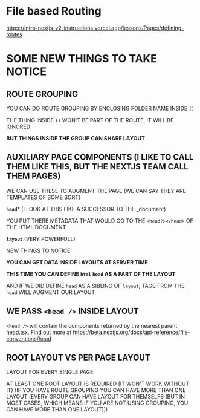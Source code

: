 # File based Routing

<https://intro-nextjs-v2-instructions.vercel.app/lessons/Pages/defining-routes>

# SOME NEW THINGS TO TAKE NOTICE

## ROUTE GROUPING

YOU CAN DO ROUTE GROUPING BY ENCLOSING FOLDER NAME INSIDE `()`

THE THING INSIDE `()` WON'T BE PART OF THE ROUTE, IT WILL BE IGNORED

**BUT THINGS INSIDE THE GROUP CAN SHARE LAYOUT**

## AUXILIARY PAGE COMPONENTS (I LIKE TO CALL THEM LIKE THIS, BUT THE NEXTJS TEAM CALL THEM PAGES)

WE CAN USE THESE TO AUGMENT THE PAGE (WE CAN SAY THEY ARE TEMPLATES OF SOME SORT)

**`head`*** (I LOOK AT THIS LIKE A SUCCESSOR TO THE _document)

YOU PUT THERE METADATA THAT WOULD GO TO THE `<head?></head>` OF THE HTML DOCUMENT

**`layout`** (VERY POWERFULL)

NEW THINGS TO NOTICE:

**YOU CAN GET DATA INSIDE LAYOUTS AT SERVER TIME**

**THIS TIME YOU CAN DEFINE `html` `head` AS A PART OF THE LAYOUT**

AND IF WE DID DEFINE `head` AS A SIBLING OF `layout`; TAGS FROM THE `head` WILL AUGMENT OUR LAYOUT

## WE PASS `<head />` INSIDE LAYOUT

`<head />` will contain the components returned by the nearest parent
head.tsx. Find out more at https://beta.nextjs.org/docs/api-reference/file-conventions/head

## ROOT LAYOUT VS PER PAGE LAYOUT

LAYOUT FOR EVERY SINGLE PAGE

AT LEAST ONE ROOT LAYOUT IS REQUIRED (IT WON'T WORK WITHOUT IT) (IF YOU HAVE ROUTE GROUPING YOU CAN HAVE MORE THAN ONE LAYOUT (EVERY GROUP CAN HAVE LAYOUT FOR THEMSELFS (BUT IN MOST CASES, WHICH MEANS IF YOU ARE NOT USING GROUPING, YOU CAN HAVE MORE THAN ONE LAYOUT)))

